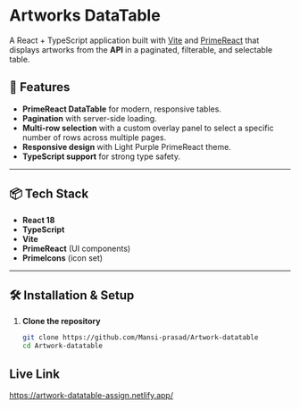 # Artworks DataTable   

A React + TypeScript application built with [Vite](https://vitejs.dev/) and [PrimeReact](https://primereact.org/) that displays artworks from the **API** in a paginated, filterable, and selectable table.

## 🚀 Features  

- **PrimeReact DataTable** for modern, responsive tables.  
- **Pagination** with server-side loading.  
- **Multi-row selection** with a custom overlay panel to select a specific number of rows across multiple pages.  
- **Responsive design** with Light Purple PrimeReact theme.  
- **TypeScript support** for strong type safety.

---

## 📦 Tech Stack

- **React 18**
- **TypeScript**
- **Vite**
- **PrimeReact** (UI components)
- **PrimeIcons** (icon set)

---

## 🛠 Installation & Setup

1. **Clone the repository**
   ```bash
   git clone https://github.com/Mansi-prasad/Artwork-datatable
   cd Artwork-datatable

## Live Link  
https://artwork-datatable-assign.netlify.app/  
